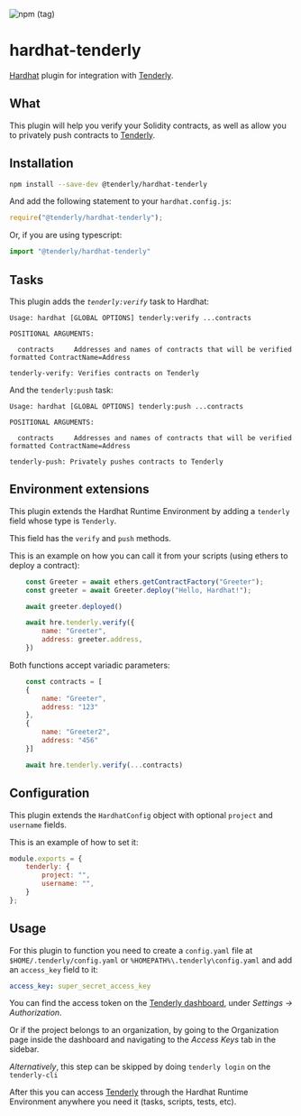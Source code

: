 ![npm (tag)](https://img.shields.io/npm/v/@tenderly/hardhat-tenderly/latest?color=23C197&labelColor=060e18&style=for-the-badge)


# hardhat-tenderly

[Hardhat](http://hardhat.org) plugin for integration with [Tenderly](https://tenderly.co/). 

## What

This plugin will help you verify your Solidity contracts, as well as allow you to 
privately push contracts to [Tenderly](https://tenderly.co/).

## Installation

```bash
npm install --save-dev @tenderly/hardhat-tenderly
```

And add the following statement to your `hardhat.config.js`:

```js
require("@tenderly/hardhat-tenderly");
```

Or, if you are using typescript:

```ts
import "@tenderly/hardhat-tenderly"
```

## Tasks

This plugin adds the _`tenderly:verify`_ task to Hardhat:
```
Usage: hardhat [GLOBAL OPTIONS] tenderly:verify ...contracts

POSITIONAL ARGUMENTS:

  contracts     Addresses and names of contracts that will be verified formatted ContractName=Address 

tenderly-verify: Verifies contracts on Tenderly
```

And the `tenderly:push` task:
```
Usage: hardhat [GLOBAL OPTIONS] tenderly:push ...contracts

POSITIONAL ARGUMENTS:

  contracts     Addresses and names of contracts that will be verified formatted ContractName=Address 

tenderly-push: Privately pushes contracts to Tenderly
```

## Environment extensions

This plugin extends the Hardhat Runtime Environment by adding a `tenderly` field
whose type is `Tenderly`.

This field has the `verify` and `push` methods.

This is an example on how you can call it from your scripts (using ethers to deploy a contract):
```js
    const Greeter = await ethers.getContractFactory("Greeter");
    const greeter = await Greeter.deploy("Hello, Hardhat!");

    await greeter.deployed()

    await hre.tenderly.verify({
        name: "Greeter",
        address: greeter.address,
    })
```

Both functions accept variadic parameters:
```js
    const contracts = [
    {
        name: "Greeter",
        address: "123"
    },
    {
        name: "Greeter2",
        address: "456"
    }]

    await hre.tenderly.verify(...contracts)
```

## Configuration

This plugin extends the `HardhatConfig` object with optional 
`project` and `username` fields.

This is an example of how to set it:

```js
module.exports = {
    tenderly: {
        project: "",
        username: "",
    }
};
```

## Usage

For this plugin to function you need to create a `config.yaml` file at 
`$HOME/.tenderly/config.yaml` or `%HOMEPATH%\.tenderly\config.yaml` and add an `access_key` field to it:
```yaml
access_key: super_secret_access_key
```

You can find the access token on the [Tenderly dashboard](https://dashboard.tenderly.co/), 
under _Settings -> Authorization_. 

Or if the project belongs to an organization, by going to the Organization page inside the dashboard and navigating to the _Access Keys_ tab in the sidebar.

*Alternatively*, this step can be skipped by doing `tenderly login` on the `tenderly-cli`

After this you can access [Tenderly](https://tenderly.co/) through the Hardhat Runtime Environment anywhere 
you need it (tasks, scripts, tests, etc).
